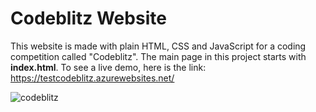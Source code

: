 # Codeblitz Website

This website is made with plain HTML, CSS and JavaScript for a coding competition called "Codeblitz". The main page in this project starts with **index.html**. To see a live demo, here is the link: https://testcodeblitz.azurewebsites.net/

![codeblitz](https://user-images.githubusercontent.com/36991926/65903207-0ef13380-e3cd-11e9-9a1b-3bf660421eb8.png)
